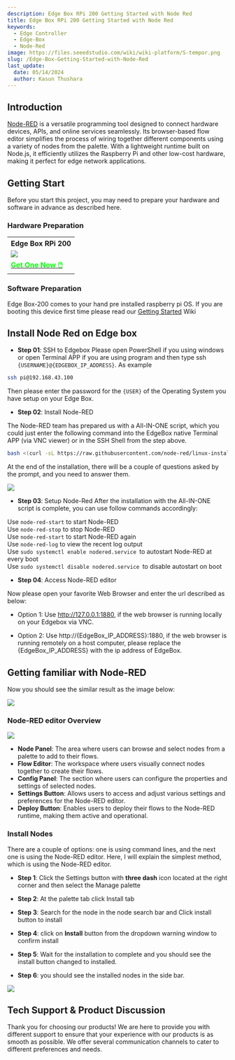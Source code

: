 ```yaml
---
description: Edge Box RPi 200 Getting Started with Node Red 
title: Edge Box RPi 200 Getting Started with Node Red 
keywords:
  - Edge Controller
  - Edge-Box
  - Node-Red
image: https://files.seeedstudio.com/wiki/wiki-platform/S-tempor.png
slug: /Edge-Box-Getting-Started-with-Node-Red
last_update:
  date: 05/14/2024
  author: Kasun Thushara
---
```

## Introduction

[Node-RED](https://nodered.org/) is a versatile programming tool designed to connect hardware devices, APIs, and online services seamlessly. Its browser-based flow editor simplifies the process of wiring together different components using a variety of nodes from the palette. With a lightweight runtime built on Node.js, it efficiently utilizes the Raspberry Pi and other low-cost hardware, making it perfect for edge network applications.

## Getting Start

Before you start this project, you may need to prepare your hardware and software in advance as described here.

### Hardware Preparation

<div class="table-center">
	<table class="table-nobg">
    <tr class="table-trnobg">
      <th class="table-trnobg">Edge Box RPi 200</th>
		</tr>
    <tr class="table-trnobg"></tr>
		<tr class="table-trnobg">
			<td class="table-trnobg"><div style={{textAlign:'center'}}><img src="https://media-cdn.seeedstudio.com/media/catalog/product/cache/bb49d3ec4ee05b6f018e93f896b8a25d/1/-/1-102991599_edgebox-rpi-200-first.jpg" style={{width:300, height:'auto'}}/></div></td>
		</tr>
    <tr class="table-trnobg"></tr>
		<tr class="table-trnobg">
			<td class="table-trnobg"><div class="get_one_now_container" style={{textAlign: 'center'}}><a class="get_one_now_item" href="https://www.seeedstudio.com/EdgeBox-RPi-200-CM4104016-p-5486.html">
              <strong><span><font color={'FFFFFF'} size={"4"}> Get One Now 🖱️</font></span></strong>
          </a></div></td>
        </tr>
    </table>
    </div>

### Software Preparation

Edge Box-200 comes to your hand pre installed raspberry pi OS. If you are booting this device first time please read our [Getting Started](https://wiki.seeedstudio.com/Edge_Box_introduction/) Wiki

## Install Node Red on Edge box 

- **Step 01**: SSH to Edgebox 
Please open PowerShell if you using windows or open Terminal APP if you are using  program and then type ssh `{USERNAME}@{EDGEBOX_IP_ADDRESS}`. As example 

```sh
ssh pi@192.168.43.100
```
Then please enter the password for the `{USER}` of the Operating System you have setup on your Edge Box.

- **Step 02**: Install Node-RED

The Node-RED team has prepared us with a All-IN-ONE script, which you could just enter the following command into the EdgeBox native Terminal APP (via VNC viewer) or in the SSH Shell from the step above.

```sh
bash <(curl -sL https://raw.githubusercontent.com/node-red/linux-installers/master/deb/update-nodejs-and-nodered)
```
At the end of the installation, there will be a couple of questions asked by the prompt, and you need to answer them.

<div style={{textAlign:'center'}}><img src="https://files.seeedstudio.com/wiki/Edge_Box/nodered/nodered.PNG" style={{width:600, height:'auto'}}/></div>

- **Step 03**: Setup Node-Red
After the installation with the All-IN-ONE script is complete, you can use follow commands accordingly:

Use `node-red-start`                   to start Node-RED<br />
Use `node-red-stop`                    to stop Node-RED <br />
Use `node-red-start`                   to start Node-RED again <br />
Use `node-red-log`                     to view the recent log output <br />
Use `sudo systemctl enable nodered.service `to autostart Node-RED at every boot <br />
Use `sudo systemctl disable nodered.service `to disable autostart on boot <br />

- **Step 04**: Access Node-RED editor

Now please open your favorite Web Browser and enter the url described as below:

* Option 1: Use http://127.0.0.1:1880, if the web browser is running locally on your Edgebox via VNC.

* Option 2: Use http://\{EdgeBox_IP_ADDRESS\}:1880, if the web browser is running remotely on a host computer, please replace the \{EdgeBox_IP_ADDRESS\} with the ip address of EdgeBox.

## Getting familiar with Node-RED

Now you should see the similar result as the image below:

<div style={{textAlign:'center'}}><img src="https://files.seeedstudio.com/wiki/Edge_Box/nodered/noderedinterface.PNG" style={{width:600, height:'auto'}}/></div>

### Node-RED editor Overview

<div style={{textAlign:'center'}}><img src="https://files.seeedstudio.com/wiki/Edge_Box/nodered/node-editor.png" style={{width:600, height:'auto'}}/></div>

* **Node Panel**: The area where users can browse and select nodes from a palette to add to their flows.
* **Flow Editor**: The workspace where users visually connect nodes together to create their flows.
* **Config Panel**: The section where users can configure the properties and settings of selected nodes.
* **Settings Button**: Allows users to access and adjust various settings and preferences for the Node-RED editor.
* **Deploy Button**: Enables users to deploy their flows to the Node-RED runtime, making them active and operational.

### Install Nodes 

There are a couple of options: one is using command lines, and the next one is using the Node-RED editor. Here, I will explain the simplest method, which is using the Node-RED editor.

- **Step 1**: Click the Settings button with **three dash** icon located at the right corner and then select the Manage palette

- **Step 2**: At the palette tab click Install tab

- **Step 3**: Search for the node in the node search bar and Click install button to install

- **Step 4**: click on **Install** button from the dropdown warning window to confirm install

- **Step 5**: Wait for the installation to complete and you should see the install button changed to installed.

- **Step 6**: you should see the installed nodes in the side bar.



<div style={{textAlign:'center'}}><img src="https://files.seeedstudio.com/wiki/Edge_Box/nodered/nodered-edgebox1.gif" style={{width:800, height:'auto'}}/></div>

## Tech Support & Product Discussion

Thank you for choosing our products! We are here to provide you with different support to ensure that your experience with our products is as smooth as possible. We offer several communication channels to cater to different preferences and needs.

<div class="button_tech_support_container">
<a href="https://forum.seeedstudio.com/" class="button_forum"></a> 
<a href="https://www.seeedstudio.com/contacts" class="button_email"></a>
</div>

<div class="button_tech_support_container">
<a href="https://discord.gg/eWkprNDMU7" class="button_discord"></a> 
<a href="https://github.com/Seeed-Studio/wiki-documents/discussions/69" class="button_discussion"></a>
</div>